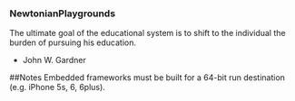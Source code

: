 ### NewtonianPlaygrounds

The ultimate goal of the educational system is to shift to the individual the burden of pursuing his education.
- John W. Gardner

##Notes
Embedded frameworks must be built for a 64-bit run destination (e.g. iPhone 5s, 6, 6plus).